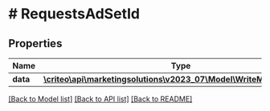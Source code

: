 # # RequestsAdSetId

## Properties

Name | Type | Description | Notes
------------ | ------------- | ------------- | -------------
**data** | [**\criteo\api\marketingsolutions\v2023_07\Model\WriteModelAdSetId[]**](WriteModelAdSetId.md) |  | [optional]

[[Back to Model list]](../../README.md#models) [[Back to API list]](../../README.md#endpoints) [[Back to README]](../../README.md)
